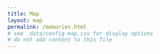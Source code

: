 ```yaml
---
title: Map
layout: map
permalink: /memories.html
# see _data/config-map.csv for display options
# do not add content to this file
---
```

